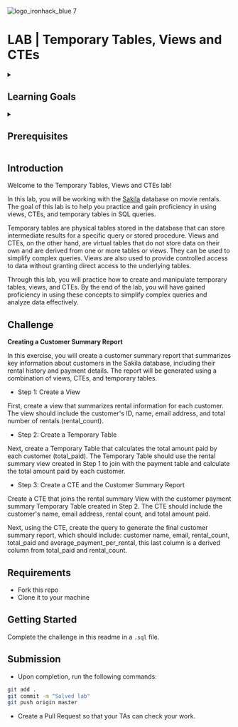 ![logo_ironhack_blue 7](https://user-images.githubusercontent.com/23629340/40541063-a07a0a8a-601a-11e8-91b5-2f13e4e6b441.png)

# LAB | Temporary Tables, Views and CTEs

<details>
  <summary>
   <h2>Learning Goals</h2>
  </summary>

  This lab allows you to practice and apply the concepts and techniques taught in class. 

  Upon completion of this lab, you will be able to:
  
- Create and use Temporary Tables, Views and Common Table Expressions (CTEs) in SQL to simplify complex queries and improve query performance.

  <br>
  <hr> 

</details>

<details>
  <summary>
   <h2>Prerequisites</h2>
  </summary>

Before this starting this lab, you should have learnt about:

- SELECT, FROM, ORDER BY, LIMIT, WHERE, GROUP BY, and HAVING clauses. DISTINCT, AS keywords.
- Built-in SQL functions such as COUNT, MAX, MIN, AVG, ROUND, DATEDIFF, or DATE_FORMAT.
- JOIN to combine data from multiple tables.
- Subqueries
- Temporary Tables, Views, CTEs
 
  <br>
  <hr> 

</details>


## Introduction

Welcome to the Temporary Tables, Views and CTEs lab!

In this lab, you will be working with the [Sakila](https://dev.mysql.com/doc/sakila/en/) database on movie rentals. The goal of this lab is to help you practice and gain proficiency in using views, CTEs, and temporary tables in SQL queries.

Temporary tables are physical tables stored in the database that can store intermediate results for a specific query or stored procedure. Views and CTEs, on the other hand, are virtual tables that do not store data on their own and are derived from one or more tables or views. They can be used to simplify complex queries. Views are also used to provide controlled access to data without granting direct access to the underlying tables.

Through this lab, you will practice how to create and manipulate temporary tables, views, and CTEs. By the end of the lab, you will have gained proficiency in using these concepts to simplify complex queries and analyze data effectively.


## Challenge

**Creating a Customer Summary Report**

In this exercise, you will create a customer summary report that summarizes key information about customers in the Sakila database, including their rental history and payment details. The report will be generated using a combination of views, CTEs, and temporary tables.

- Step 1: Create a View

First, create a view that summarizes rental information for each customer. The view should include the customer's ID, name, email address, and total number of rentals (rental_count).

- Step 2: Create a Temporary Table

Next, create a Temporary Table that calculates the total amount paid by each customer (total_paid). The Temporary Table should use the rental summary view created in Step 1 to join with the payment table and calculate the total amount paid by each customer.

- Step 3: Create a CTE and the Customer Summary Report

Create a CTE that joins the rental summary View with the customer payment summary Temporary Table created in Step 2. The CTE should include the customer's name, email address, rental count, and total amount paid. 

Next, using the CTE, create the query to generate the final customer summary report, which should include: customer name, email, rental_count, total_paid and average_payment_per_rental, this last column is a derived column from total_paid and rental_count.

## Requirements

- Fork this repo
- Clone it to your machine


## Getting Started

Complete the challenge in this readme in a `.sql` file.

## Submission

- Upon completion, run the following commands:

```bash
git add .
git commit -m "Solved lab"
git push origin master
```

- Create a Pull Request so that your TAs can check your work.



